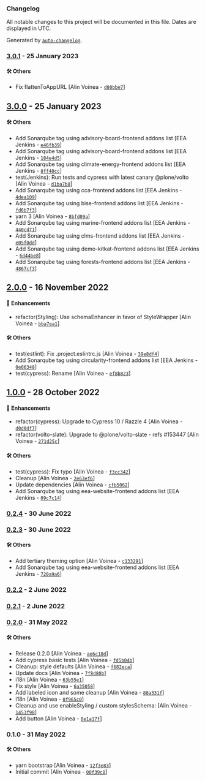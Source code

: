 ### Changelog

All notable changes to this project will be documented in this file. Dates are displayed in UTC.

Generated by [`auto-changelog`](https://github.com/CookPete/auto-changelog).

### [3.0.1](https://github.com/eea/volto-call-to-action-block/compare/3.0.0...3.0.1) - 25 January 2023

#### :hammer_and_wrench: Others

- Fix flattenToAppURL [Alin Voinea - [`d80bbe7`](https://github.com/eea/volto-call-to-action-block/commit/d80bbe71711fca7ac61d468ce2516e1a2b8d09d8)]
## [3.0.0](https://github.com/eea/volto-call-to-action-block/compare/2.0.0...3.0.0) - 25 January 2023

#### :hammer_and_wrench: Others

- Add Sonarqube tag using advisory-board-frontend addons list [EEA Jenkins - [`e46fb39`](https://github.com/eea/volto-call-to-action-block/commit/e46fb392ba15f9280e1a2d91b38e4acaa3105486)]
- Add Sonarqube tag using advisory-board-frontend addons list [EEA Jenkins - [`184e4d5`](https://github.com/eea/volto-call-to-action-block/commit/184e4d527764cbb754398b7c1975268c0eacdc86)]
- Add Sonarqube tag using climate-energy-frontend addons list [EEA Jenkins - [`8ff40cc`](https://github.com/eea/volto-call-to-action-block/commit/8ff40cc8fb5087bd0f56fbc3e38a26f5d61d63fa)]
- test(Jenkins): Run tests and cypress with latest canary @plone/volto [Alin Voinea - [`d1ba7b8`](https://github.com/eea/volto-call-to-action-block/commit/d1ba7b844f114305604e7f8c8b3158746dd59a7b)]
- Add Sonarqube tag using cca-frontend addons list [EEA Jenkins - [`4dea109`](https://github.com/eea/volto-call-to-action-block/commit/4dea10962560c760c2c44db27d3446a4268ded57)]
- Add Sonarqube tag using bise-frontend addons list [EEA Jenkins - [`fd6b7f3`](https://github.com/eea/volto-call-to-action-block/commit/fd6b7f31d28e05ed254a32bb213ad662e2635c96)]
- yarn 3 [Alin Voinea - [`8bfd09a`](https://github.com/eea/volto-call-to-action-block/commit/8bfd09a161d1d0b3174585c172a3804e56315dea)]
- Add Sonarqube tag using marine-frontend addons list [EEA Jenkins - [`440cd71`](https://github.com/eea/volto-call-to-action-block/commit/440cd71451fd5d5ef0316b5c74b61e66170444a7)]
- Add Sonarqube tag using clms-frontend addons list [EEA Jenkins - [`e05f0dd`](https://github.com/eea/volto-call-to-action-block/commit/e05f0dd0cf782872b4105f3305c7f40ccb69cbb9)]
- Add Sonarqube tag using demo-kitkat-frontend addons list [EEA Jenkins - [`6d44be8`](https://github.com/eea/volto-call-to-action-block/commit/6d44be88d8aabd57a8b74a3e16be7032dfda5eee)]
- Add Sonarqube tag using forests-frontend addons list [EEA Jenkins - [`4867cf3`](https://github.com/eea/volto-call-to-action-block/commit/4867cf362a91ea38bded8598d1937d33b35a12ab)]
## [2.0.0](https://github.com/eea/volto-call-to-action-block/compare/1.0.0...2.0.0) - 16 November 2022

#### :nail_care: Enhancements

- refactor(Styling): Use schemaEnhancer in favor of StyleWrapper [Alin Voinea - [`bba7ea1`](https://github.com/eea/volto-call-to-action-block/commit/bba7ea1ce39c4ff387c9ccb0dce3f10b3b678f59)]

#### :hammer_and_wrench: Others

- test(estlint): Fix .project.eslintrc.js [Alin Voinea - [`39e8df4`](https://github.com/eea/volto-call-to-action-block/commit/39e8df468509414924327917154f035235ec5798)]
- Add Sonarqube tag using circularity-frontend addons list [EEA Jenkins - [`0e06348`](https://github.com/eea/volto-call-to-action-block/commit/0e06348412feed9eeea6ae5d06ae59b8c21e4eff)]
- test(cypress): Rename [Alin Voinea - [`ef8b823`](https://github.com/eea/volto-call-to-action-block/commit/ef8b82323a0c108e58f73c180f5b4cb23ed04f0e)]
## [1.0.0](https://github.com/eea/volto-call-to-action-block/compare/0.2.4...1.0.0) - 28 October 2022

#### :nail_care: Enhancements

- refactor(cypress): Upgrade to Cypress 10 / Razzle 4 [Alin Voinea - [`d0d0df7`](https://github.com/eea/volto-call-to-action-block/commit/d0d0df7c15a6cacd0c209d02aa254113a086a526)]
- refactor(volto-slate): Upgrade to @plone/volto-slate - refs #153447 [Alin Voinea - [`271d25c`](https://github.com/eea/volto-call-to-action-block/commit/271d25c5e1f328f532c80db19bdb654029fd33a8)]

#### :hammer_and_wrench: Others

- test(cypress): Fix typo [Alin Voinea - [`f3cc342`](https://github.com/eea/volto-call-to-action-block/commit/f3cc3424ace81d26b296882b8484d6b6b12b0d28)]
- Cleanup [Alin Voinea - [`2e63ef6`](https://github.com/eea/volto-call-to-action-block/commit/2e63ef665d3812d44b6a87bac6c7f657e40e2147)]
- Update dependencies [Alin Voinea - [`cfb5062`](https://github.com/eea/volto-call-to-action-block/commit/cfb50627df9a9a15ebe67adc43dac97379c64efb)]
- Add Sonarqube tag using eea-website-frontend addons list [EEA Jenkins - [`09c7c14`](https://github.com/eea/volto-call-to-action-block/commit/09c7c14265b0e63f054c3373530ba1dfbd39f4f7)]
### [0.2.4](https://github.com/eea/volto-call-to-action-block/compare/0.2.3...0.2.4) - 30 June 2022

### [0.2.3](https://github.com/eea/volto-call-to-action-block/compare/0.2.2...0.2.3) - 30 June 2022

#### :hammer_and_wrench: Others

- Add tertiary theming option [Alin Voinea - [`c133291`](https://github.com/eea/volto-call-to-action-block/commit/c133291f17c7a8800271bafe96c008dae3b4ee79)]
- Add Sonarqube tag using eea-website-frontend addons list [EEA Jenkins - [`720a9a6`](https://github.com/eea/volto-call-to-action-block/commit/720a9a62f1505906b5e6e0667272e07598a67972)]
### [0.2.2](https://github.com/eea/volto-call-to-action-block/compare/0.2.1...0.2.2) - 2 June 2022

### [0.2.1](https://github.com/eea/volto-call-to-action-block/compare/0.2.0...0.2.1) - 2 June 2022

### [0.2.0](https://github.com/eea/volto-call-to-action-block/compare/0.1.0...0.2.0) - 31 May 2022

#### :hammer_and_wrench: Others

- Release 0.2.0 [Alin Voinea - [`ae6c18d`](https://github.com/eea/volto-call-to-action-block/commit/ae6c18d84f502829f254ac62d0792040a9854418)]
- Add cypress basic tests [Alin Voinea - [`fd5b04b`](https://github.com/eea/volto-call-to-action-block/commit/fd5b04b43cfcd01e6ddd32b7c16e5db4a8cadb22)]
- Cleanup: style defaults [Alin Voinea - [`f682eca`](https://github.com/eea/volto-call-to-action-block/commit/f682eca484fe3aab0ab7ab774115df6548290f41)]
- Update docs [Alin Voinea - [`7f8d80b`](https://github.com/eea/volto-call-to-action-block/commit/7f8d80bb7b18ec989ab47dbf2f62fc966a022e50)]
- i18n [Alin Voinea - [`63b55e1`](https://github.com/eea/volto-call-to-action-block/commit/63b55e17d2136f01d4c7e6bb8d9886d751d0cbc4)]
- Fix style [Alin Voinea - [`6a35058`](https://github.com/eea/volto-call-to-action-block/commit/6a35058703fd5b67401562ed1f1c3fc4f855b61b)]
- Add labeled icon and some cleanup [Alin Voinea - [`88a331f`](https://github.com/eea/volto-call-to-action-block/commit/88a331ffb1d8814c2e2b4abfd09b7e69e2895014)]
- i18n [Alin Voinea - [`0f965c0`](https://github.com/eea/volto-call-to-action-block/commit/0f965c0d8f16b1e8354c60631463f2d57c40fe23)]
- Cleanup and use enableStyling / custom stylesSchema: [Alin Voinea - [`1453f98`](https://github.com/eea/volto-call-to-action-block/commit/1453f98109626760271cdbff519ef9f831345ce9)]
- Add button [Alin Voinea - [`8e1a17f`](https://github.com/eea/volto-call-to-action-block/commit/8e1a17f2f622e501348697b1d80216d1219c3c4e)]
### 0.1.0 - 31 May 2022

#### :hammer_and_wrench: Others

- yarn bootstrap [Alin Voinea - [`12f3e83`](https://github.com/eea/volto-call-to-action-block/commit/12f3e834d6d3e257cb9e7b6dde80dab783613a01)]
- Initial commit [Alin Voinea - [`00f39c8`](https://github.com/eea/volto-call-to-action-block/commit/00f39c8a36327a821cc613a772bf228451a71e67)]
